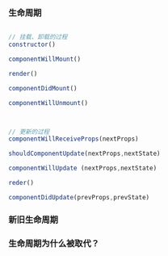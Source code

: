 ### 生命周期
```javascript

// 挂载、卸载的过程
constructor()

componentWillMount()

render()

componentDidMount()

componentWillUnmount()



// 更新的过程
componentWillReceiveProps(nextProps)

shouldComponentUpdate(nextProps,nextState)

componentWillUpdate (nextProps,nextState)

reder()

componentDidUpdate(prevProps,prevState)

```

### 新旧生命周期

### 生命周期为什么被取代？
